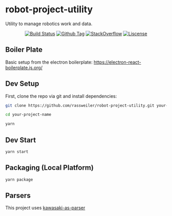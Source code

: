 # robot-project-utility

Utility to manage robotics work and data.

<div align="center">

[![Build Status][github-actions-status]][github-actions-url]
[![Github Tag][github-tag-image]][github-tag-url]
[![StackOverflow][stackoverflow-img]][stackoverflow-url]
[![Liscense][liscense-tag]][liscense-url]

</div>

## Boiler Plate

Basic setup from the electron boilerplate: https://electron-react-boilerplate.js.org/

## Dev Setup

First, clone the repo via git and install dependencies:

```bash
git clone https://github.com/rassweiler/robot-project-utility.git your-project-name

cd your-project-name

yarn
```

## Dev Start

```bash
yarn start
```

## Packaging (Local Platform)

```bash
yarn package
```

## Parsers

This project uses [kawasaki-as-parser][kap-url]


[kap-url]:https://github.com/rassweiler/kawasaki-as-parser
[github-actions-status]: https://github.com/rassweiler/robot-project-utility/workflows/Test/badge.svg
[github-actions-url]: https://github.com/rassweiler/robot-project-utility/actions
[github-tag-image]: https://img.shields.io/github/v/tag/rassweiler/robot-project-utility?label=version
[github-tag-url]: https://github.com/rassweiler/robot-project-utility/releases/latest
[stackoverflow-img]: https://img.shields.io/badge/stackoverflow-robot__project__utility-blue.svg
[stackoverflow-url]: https://stackoverflow.com/questions/tagged/robot-project-utility
[liscense-url]: https://github.com/rassweiler/robot-project-utility/blob/master/LICENSE
[liscense-tag]: https://img.shields.io/badge/license-GPL3-blue.svg
